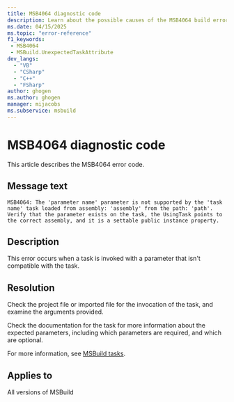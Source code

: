 ```yaml
---
title: MSB4064 diagnostic code
description: Learn about the possible causes of the MSB4064 build error and get troubleshooting tips.
ms.date: 04/15/2025
ms.topic: "error-reference"
f1_keywords:
 - MSB4064
 - MSBuild.UnexpectedTaskAttribute
dev_langs:
  - "VB"
  - "CSharp"
  - "C++"
  - "FSharp"
author: ghogen
ms.author: ghogen
manager: mijacobs
ms.subservice: msbuild
---
```

# MSB4064 diagnostic code

<!-- :::ErrorDefinitionDescription::: -->
<!-- :::editable-content name="introDescription"::: -->
This article describes the MSB4064 error code.
<!-- :::editable-content-end::: -->

## Message text

`MSB4064: The 'parameter name' parameter is not supported by the 'task name' task loaded from assembly: 'assembly' from the path: 'path'. Verify that the parameter exists on the task, the UsingTask points to the correct assembly, and it is a settable public instance property.`

<!-- :::editable-content name="postOutputDescription"::: -->
## Description

This error occurs when a task is invoked with a parameter that isn't compatible with the task.

## Resolution

Check the project file or imported file for the invocation of the task, and examine the arguments provided.

Check the documentation for the task for more information about the expected parameters, including which parameters are required, and which are optional.

For more information, see [MSBuild tasks](../msbuild-tasks.md).
<!-- :::editable-content-end::: -->
<!-- :::ErrorDefinitionDescription-end::: -->

## Applies to

All versions of MSBuild